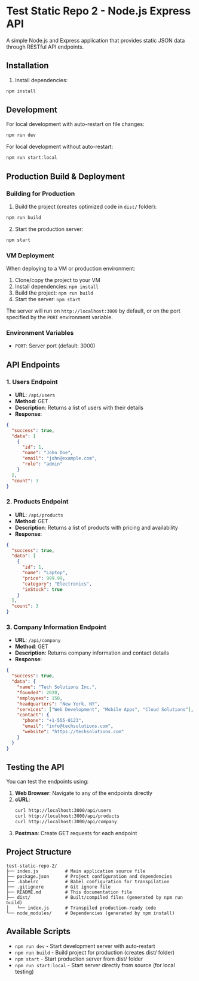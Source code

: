 # Test Static Repo 2 - Node.js Express API

A simple Node.js and Express application that provides static JSON data through RESTful API endpoints.

## Installation

1. Install dependencies:
```bash
npm install
```

## Development

For local development with auto-restart on file changes:
```bash
npm run dev
```

For local development without auto-restart:
```bash
npm run start:local
```

## Production Build & Deployment

### Building for Production
1. Build the project (creates optimized code in `dist/` folder):
```bash
npm run build
```

2. Start the production server:
```bash
npm start
```

### VM Deployment
When deploying to a VM or production environment:

1. Clone/copy the project to your VM
2. Install dependencies: `npm install`
3. Build the project: `npm run build`
4. Start the server: `npm start`

The server will run on `http://localhost:3000` by default, or on the port specified by the `PORT` environment variable.

### Environment Variables
- `PORT`: Server port (default: 3000)

## API Endpoints

### 1. Users Endpoint
- **URL**: `/api/users`
- **Method**: GET
- **Description**: Returns a list of users with their details
- **Response**: 
```json
{
  "success": true,
  "data": [
    {
      "id": 1,
      "name": "John Doe",
      "email": "john@example.com",
      "role": "admin"
    }
  ],
  "count": 3
}
```

### 2. Products Endpoint
- **URL**: `/api/products`
- **Method**: GET
- **Description**: Returns a list of products with pricing and availability
- **Response**:
```json
{
  "success": true,
  "data": [
    {
      "id": 1,
      "name": "Laptop",
      "price": 999.99,
      "category": "Electronics",
      "inStock": true
    }
  ],
  "count": 3
}
```

### 3. Company Information Endpoint
- **URL**: `/api/company`
- **Method**: GET
- **Description**: Returns company information and contact details
- **Response**:
```json
{
  "success": true,
  "data": {
    "name": "Tech Solutions Inc.",
    "founded": 2020,
    "employees": 150,
    "headquarters": "New York, NY",
    "services": ["Web Development", "Mobile Apps", "Cloud Solutions"],
    "contact": {
      "phone": "+1-555-0123",
      "email": "info@techsolutions.com",
      "website": "https://techsolutions.com"
    }
  }
}
```

## Testing the API

You can test the endpoints using:

1. **Web Browser**: Navigate to any of the endpoints directly
2. **cURL**: 
   ```bash
   curl http://localhost:3000/api/users
   curl http://localhost:3000/api/products
   curl http://localhost:3000/api/company
   ```
3. **Postman**: Create GET requests for each endpoint

## Project Structure

```
test-static-repo-2/
├── index.js          # Main application source file
├── package.json      # Project configuration and dependencies
├── .babelrc          # Babel configuration for transpilation
├── .gitignore        # Git ignore file
├── README.md         # This documentation file
├── dist/             # Built/compiled files (generated by npm run build)
│   └── index.js      # Transpiled production-ready code
└── node_modules/     # Dependencies (generated by npm install)
```

## Available Scripts

- `npm run dev` - Start development server with auto-restart
- `npm run build` - Build project for production (creates dist/ folder)
- `npm start` - Start production server from dist/ folder
- `npm run start:local` - Start server directly from source (for local testing)
